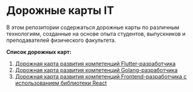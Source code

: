 # Дорожные карты IT

В этом репозитории содержаться дорожные карты по различным технологиям, созданные на основе опыта студентов, выпускников и преподавателей физического факультета.

**Список дорожных карт:**

1. [Дорожная карта развития компетенций Flutter-разработчика](https://github.com/physcodestyle/roadmap/tree/flutter)
1. [Дорожная карта развития компетенций Golang-разработчика](https://github.com/physcodestyle/roadmap/tree/go)
1. [Дорожная карта развития компетенций Frontend-разработчика с использованием библиотеки React](https://github.com/physcodestyle/roadmap/tree/web-frontend)
